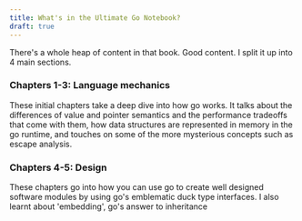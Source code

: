 ```yaml
---
title: What's in the Ultimate Go Notebook?
draft: true
---
```

There's a whole heap of content in that book. Good content. I split it up into 4 main sections.

### Chapters 1-3: Language mechanics
These initial chapters take a deep dive into how go works. It talks about the differences of value and pointer semantics and the performance tradeoffs that come with them, how data structures are represented in memory in the go runtime, and touches on some of the more mysterious concepts such as escape analysis.

### Chapters 4-5: Design
These chapters go into how you can use go to create well designed software modules by using go's emblematic duck type interfaces. I also learnt about 'embedding', go's answer to inheritance 